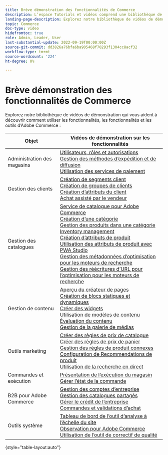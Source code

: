 ```yaml
---
title: Brève démonstration des fonctionnalités de Commerce
description: L’espace Tutorials et vidéos comprend une bibliothèque de vidéos de démonstration qui vous aident à apprendre à utiliser les fonctionnalités, outils et fonctionnalités de Commerce.
landing-page-description: Explorez notre bibliothèque de vidéos de démonstration qui vous aident à découvrir comment utiliser les fonctionnalités, les fonctionnalités et les outils d’Adobe Commerce.
topic: Commerce
doc-type: video
hidefromtoc: true
role: Admin, Leader, User
last-substantial-update: 2022-09-19T00:00:00Z
source-git-commit: dd3826a76bfa6ba905468f70293f1304cc8acf32
workflow-type: tm+mt
source-wordcount: '224'
ht-degree: 0%

---
```


# Brève démonstration des fonctionnalités de Commerce

Explorez notre bibliothèque de vidéos de démonstration qui vous aident à découvrir comment utiliser les fonctionnalités, les fonctionnalités et les outils d’Adobe Commerce :

| Objet | Vidéos de démonstration sur les fonctionnalités |
| ------------ | ---------- |
| Administration des magasins | [Utilisateurs, rôles et autorisations](./merchant/users-roles-permissions.md) <br>[Gestion des méthodes d’expédition et de diffusion](./merchant/shipping-delivery.md) <br>[Utilisation des services de paiement](./merchant/payment-services.md) |
| Gestion des clients | [Création de segments client](./merchant/customer-segments.md) <br>[Création de groupes de clients](./merchant/customer-groups.md) <br>[Création d’attributs du client](./merchant/customer-attributes.md) <br>[Achat assisté par le vendeur](./merchant/seller-assisted-shopping.md) |
| Gestion des catalogues | [Service de catalogue pour Adobe Commerce](./merchant/catalog-service.md) <br>[Création d’une catégorie](./merchant/category-create.md) <br>[Gestion des produits dans une catégorie](./merchant/category-products.md) <br>[Inventory management](./merchant/inventory-management.md) <br>[Création d’attributs de produit](./merchant/product-attributes-create.md) <br>[Utilisation des attributs de produit avec PWA Studio](./merchant/product-attributes-pwa.md) <br>[Gestion des métadonnées d’optimisation pour les moteurs de recherche](./merchant/seo-metadata.md) <br>[Gestion des réécritures d’URL pour l’optimisation pour les moteurs de recherche](./merchant/seo-url-rewrites.md) |
| Gestion de contenu | [Aperçu du créateur de pages](./merchant/page-builder-overview.md) <br>[Création de blocs statiques et dynamiques](./merchant/static-dynamic-blocks.md) <br>[Créer des widgets](./merchant/widgets.md) <br>[Utilisation de modèles de contenu](./merchant/content-templates.md) <br>[Évaluation du contenu](./merchant/content-staging.md) <br>[Gestion de la galerie de médias](./merchant/media-gallery.md) |
| Outils marketing | [Créer des règles de prix de catalogue](./merchant/catalog-price-rules.md) <br>[Créer des règles de prix de panier](./merchant/cart-price-rules.md) <br>[Gestion des règles de produit connexes](./merchant/related-product-rules.md) <br>[Configuration de Recommendations de produit](./merchant/product-recommendations.md) <br>[Utilisation de la recherche en direct](./merchant/live-search.md) |
| Commandes et exécution | [Présentation de l’exécution du magasin](./merchant/store-fulfillment.md) <br>[Gérer l’état de la commande](./merchant/order-status.md) |
| B2B pour Adobe Commerce | [Gestion des comptes d’entreprise](./merchant/b2b/company-accounts.md)  <br>[Gestion des catalogues partagés](./merchant/b2b/shared-catalogs.md) <br>[Gérer le crédit de l’entreprise](./merchant/b2b/company-credit.md) <br>[Commandes et validations d’achat](./merchant/b2b/purchase-orders.md) |
| Outils système | [Tableau de bord de l’outil d’analyse à l’échelle du site](./tools/site-wide-analysis-tool.md) <br>[Observation pour Adobe Commerce](./tools/observation-tool.md) <br>[Utilisation de l’outil de correctif de qualité](./tools/quality-patch-tool.md) |

{style=&quot;table-layout:auto&quot;}
